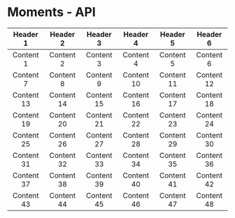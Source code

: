 # Moments - API
| Header 1 | Header 2 | Header 3 | Header 4 | Header 5 | Header 6 |
|:--------:|:--------:|:--------:|:--------:|:--------:|:--------:|
| Content 1| Content 2| Content 3| Content 4| Content 5| Content 6|
| Content 7| Content 8| Content 9| Content 10| Content 11| Content 12|
| Content 13| Content 14| Content 15| Content 16| Content 17| Content 18|
| Content 19| Content 20| Content 21| Content 22| Content 23| Content 24|
| Content 25| Content 26| Content 27| Content 28| Content 29| Content 30|
| Content 31| Content 32| Content 33| Content 34| Content 35| Content 36|
| Content 37| Content 38| Content 39| Content 40| Content 41| Content 42|
| Content 43| Content 44| Content 45| Content 46| Content 47| Content 48|
